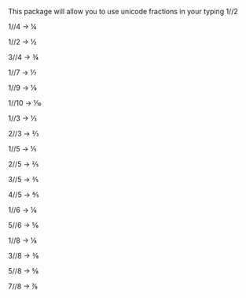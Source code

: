 This package will allow you to use unicode fractions in your typing 1//2

1//4 → ¼

1//2 → ½

3//4 → ¾

1//7 → ⅐

1//9 → ⅑

1//10 → ⅒

1//3 → ⅓

2//3 → ⅔

1//5 → ⅕

2//5 → ⅖

3//5 → ⅗

4//5 → ⅘

1//6 → ⅙

5//6 → ⅚

1//8 → ⅛

3//8 → ⅜

5//8 → ⅝

7//8 → ⅞